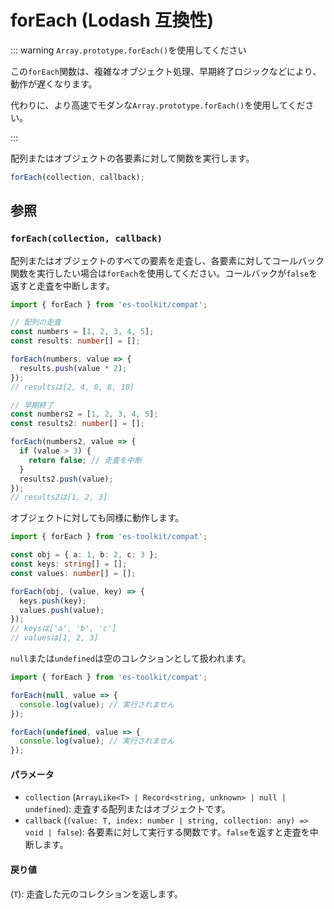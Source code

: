 # forEach (Lodash 互換性)

::: warning `Array.prototype.forEach()`を使用してください

この`forEach`関数は、複雑なオブジェクト処理、早期終了ロジックなどにより、動作が遅くなります。

代わりに、より高速でモダンな`Array.prototype.forEach()`を使用してください。

:::

配列またはオブジェクトの各要素に対して関数を実行します。

```typescript
forEach(collection, callback);
```

## 参照

### `forEach(collection, callback)`

配列またはオブジェクトのすべての要素を走査し、各要素に対してコールバック関数を実行したい場合は`forEach`を使用してください。コールバックが`false`を返すと走査を中断します。

```typescript
import { forEach } from 'es-toolkit/compat';

// 配列の走査
const numbers = [1, 2, 3, 4, 5];
const results: number[] = [];

forEach(numbers, value => {
  results.push(value * 2);
});
// resultsは[2, 4, 6, 8, 10]

// 早期終了
const numbers2 = [1, 2, 3, 4, 5];
const results2: number[] = [];

forEach(numbers2, value => {
  if (value > 3) {
    return false; // 走査を中断
  }
  results2.push(value);
});
// results2は[1, 2, 3]
```

オブジェクトに対しても同様に動作します。

```typescript
import { forEach } from 'es-toolkit/compat';

const obj = { a: 1, b: 2, c: 3 };
const keys: string[] = [];
const values: number[] = [];

forEach(obj, (value, key) => {
  keys.push(key);
  values.push(value);
});
// keysは['a', 'b', 'c']
// valuesは[1, 2, 3]
```

`null`または`undefined`は空のコレクションとして扱われます。

```typescript
import { forEach } from 'es-toolkit/compat';

forEach(null, value => {
  console.log(value); // 実行されません
});

forEach(undefined, value => {
  console.log(value); // 実行されません
});
```

#### パラメータ

- `collection` (`ArrayLike<T> | Record<string, unknown> | null | undefined`): 走査する配列またはオブジェクトです。
- `callback` (`(value: T, index: number | string, collection: any) => void | false`): 各要素に対して実行する関数です。`false`を返すと走査を中断します。

#### 戻り値

(`T`): 走査した元のコレクションを返します。
